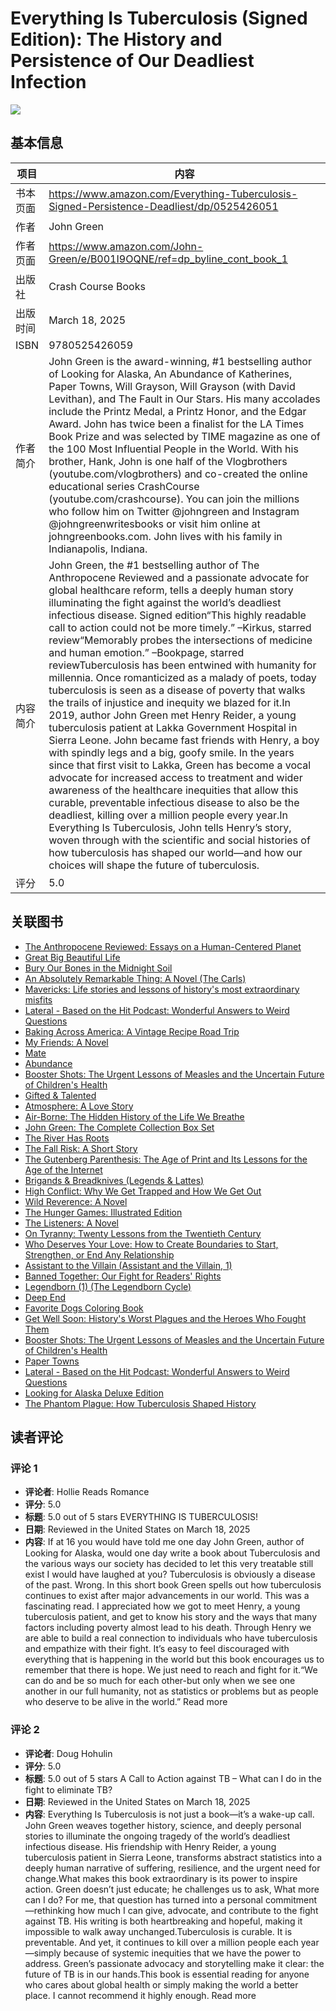# Everything Is Tuberculosis (Signed Edition): The History and Persistence of Our Deadliest Infection

![](https://m.media-amazon.com/images/I/81zWisfQWEL._SY522_.jpg)

## 基本信息

| 项目 | 内容 |
| --- | --- |
| 书本页面 | https://www.amazon.com/Everything-Tuberculosis-Signed-Persistence-Deadliest/dp/0525426051 |
| 作者 | John Green |
| 作者页面 | https://www.amazon.com/John-Green/e/B001I9OQNE/ref=dp_byline_cont_book_1 |
| 出版社 | Crash Course Books |
| 出版时间 | March 18, 2025 |
| ISBN | 9780525426059 |
| 作者简介 | John Green is the award-winning, #1 bestselling author of Looking for Alaska, An Abundance of Katherines, Paper Towns, Will Grayson, Will Grayson (with David Levithan), and The Fault in Our Stars. His many accolades include the Printz Medal, a Printz Honor, and the Edgar Award. John has twice been a finalist for the LA Times Book Prize and was selected by TIME magazine as one of the 100 Most Influential People in the World. With his brother, Hank, John is one half of the Vlogbrothers (youtube.com/vlogbrothers) and co-created the online educational series CrashCourse (youtube.com/crashcourse). You can join the millions who follow him on Twitter @johngreen and Instagram @johngreenwritesbooks or visit him online at johngreenbooks.com. John lives with his family in Indianapolis, Indiana. |
| 内容简介 | John Green, the #1 bestselling author of The Anthropocene Reviewed and a passionate advocate for global healthcare reform, tells a deeply human story illuminating the fight against the world’s deadliest infectious disease. Signed edition“This highly readable call to action could not be more timely.” –Kirkus, starred review“Mem­orably probes the intersections of medicine and human emotion.” –Bookpage, starred reviewTuberculosis has been entwined with hu­manity for millennia. Once romanticized as a malady of poets, today tuberculosis is seen as a disease of poverty that walks the trails of injustice and inequity we blazed for it.In 2019, author John Green met Henry Reider, a young tuberculosis patient at Lakka Government Hospital in Sierra Leone. John be­came fast friends with Henry, a boy with spindly legs and a big, goofy smile. In the years since that first visit to Lakka, Green has become a vocal advocate for increased access to treatment and wider awareness of the healthcare inequi­ties that allow this curable, preventable infec­tious disease to also be the deadliest, killing over a million people every year.In Everything Is Tuberculosis, John tells Henry’s story, woven through with the scientific and social histories of how tuberculosis has shaped our world—and how our choices will shape the future of tuberculosis. |
| 评分 | 5.0 |

## 关联图书

- [The Anthropocene Reviewed: Essays on a Human-Centered Planet](https://www.amazon.com/dp/0525555242/ref=mes-dp?_encoding=UTF8&pd_rd_w=wJswA&content-id=amzn1.sym.7d2923e8-7496-46a5-862d-8ef28e908025&pf_rd_p=7d2923e8-7496-46a5-862d-8ef28e908025&pf_rd_r=T4YMGCBTEMT73X7KH7DH&pd_rd_wg=RbZUp&pd_rd_r=4b3ab10c-7f27-43bd-af9b-477470b2be57)
- [Great Big Beautiful Life](https://www.amazon.com/dp/059344129X/ref=mes-dp?_encoding=UTF8&pd_rd_w=wJswA&content-id=amzn1.sym.7d2923e8-7496-46a5-862d-8ef28e908025&pf_rd_p=7d2923e8-7496-46a5-862d-8ef28e908025&pf_rd_r=T4YMGCBTEMT73X7KH7DH&pd_rd_wg=RbZUp&pd_rd_r=4b3ab10c-7f27-43bd-af9b-477470b2be57)
- [Bury Our Bones in the Midnight Soil](https://www.amazon.com/dp/1250320526/ref=mes-dp?_encoding=UTF8&pd_rd_w=wJswA&content-id=amzn1.sym.7d2923e8-7496-46a5-862d-8ef28e908025&pf_rd_p=7d2923e8-7496-46a5-862d-8ef28e908025&pf_rd_r=T4YMGCBTEMT73X7KH7DH&pd_rd_wg=RbZUp&pd_rd_r=4b3ab10c-7f27-43bd-af9b-477470b2be57)
- [An Absolutely Remarkable Thing: A Novel (The Carls)](https://www.amazon.com/dp/1524743461/ref=mes-dp?_encoding=UTF8&pd_rd_w=wJswA&content-id=amzn1.sym.7d2923e8-7496-46a5-862d-8ef28e908025&pf_rd_p=7d2923e8-7496-46a5-862d-8ef28e908025&pf_rd_r=T4YMGCBTEMT73X7KH7DH&pd_rd_wg=RbZUp&pd_rd_r=4b3ab10c-7f27-43bd-af9b-477470b2be57)
- [Mavericks: Life stories and lessons of history's most extraordinary misfits](https://www.amazon.com/dp/1786788985/ref=mes-dp?_encoding=UTF8&pd_rd_w=wJswA&content-id=amzn1.sym.7d2923e8-7496-46a5-862d-8ef28e908025&pf_rd_p=7d2923e8-7496-46a5-862d-8ef28e908025&pf_rd_r=T4YMGCBTEMT73X7KH7DH&pd_rd_wg=RbZUp&pd_rd_r=4b3ab10c-7f27-43bd-af9b-477470b2be57)
- [Lateral - Based on the Hit Podcast: Wonderful Answers to Weird Questions](https://www.amazon.com/dp/1454960248/ref=mes-dp?_encoding=UTF8&pd_rd_w=wJswA&content-id=amzn1.sym.7d2923e8-7496-46a5-862d-8ef28e908025&pf_rd_p=7d2923e8-7496-46a5-862d-8ef28e908025&pf_rd_r=T4YMGCBTEMT73X7KH7DH&pd_rd_wg=RbZUp&pd_rd_r=4b3ab10c-7f27-43bd-af9b-477470b2be57)
- [Baking Across America: A Vintage Recipe Road Trip](https://www.amazon.com/dp/0744097606/ref=mes-dp?_encoding=UTF8&pd_rd_w=wJswA&content-id=amzn1.sym.7d2923e8-7496-46a5-862d-8ef28e908025&pf_rd_p=7d2923e8-7496-46a5-862d-8ef28e908025&pf_rd_r=T4YMGCBTEMT73X7KH7DH&pd_rd_wg=RbZUp&pd_rd_r=4b3ab10c-7f27-43bd-af9b-477470b2be57)
- [My Friends: A Novel](https://www.amazon.com/dp/1982112824/ref=mes-dp?_encoding=UTF8&pd_rd_w=wJswA&content-id=amzn1.sym.7d2923e8-7496-46a5-862d-8ef28e908025&pf_rd_p=7d2923e8-7496-46a5-862d-8ef28e908025&pf_rd_r=T4YMGCBTEMT73X7KH7DH&pd_rd_wg=RbZUp&pd_rd_r=4b3ab10c-7f27-43bd-af9b-477470b2be57)
- [Mate](https://www.amazon.com/dp/0593952588/ref=mes-dp?_encoding=UTF8&pd_rd_w=wJswA&content-id=amzn1.sym.7d2923e8-7496-46a5-862d-8ef28e908025&pf_rd_p=7d2923e8-7496-46a5-862d-8ef28e908025&pf_rd_r=T4YMGCBTEMT73X7KH7DH&pd_rd_wg=RbZUp&pd_rd_r=4b3ab10c-7f27-43bd-af9b-477470b2be57)
- [Abundance](https://www.amazon.com/dp/1668023482/ref=mes-dp?_encoding=UTF8&pd_rd_w=wJswA&content-id=amzn1.sym.7d2923e8-7496-46a5-862d-8ef28e908025&pf_rd_p=7d2923e8-7496-46a5-862d-8ef28e908025&pf_rd_r=T4YMGCBTEMT73X7KH7DH&pd_rd_wg=RbZUp&pd_rd_r=4b3ab10c-7f27-43bd-af9b-477470b2be57)
- [Booster Shots: The Urgent Lessons of Measles and the Uncertain Future of Children's Health](https://www.amazon.com/dp/0593330862/ref=mes-dp?_encoding=UTF8&pd_rd_w=wJswA&content-id=amzn1.sym.7d2923e8-7496-46a5-862d-8ef28e908025&pf_rd_p=7d2923e8-7496-46a5-862d-8ef28e908025&pf_rd_r=T4YMGCBTEMT73X7KH7DH&pd_rd_wg=RbZUp&pd_rd_r=4b3ab10c-7f27-43bd-af9b-477470b2be57)
- [Gifted & Talented](https://www.amazon.com/dp/1250883407/ref=mes-dp?_encoding=UTF8&pd_rd_w=wJswA&content-id=amzn1.sym.7d2923e8-7496-46a5-862d-8ef28e908025&pf_rd_p=7d2923e8-7496-46a5-862d-8ef28e908025&pf_rd_r=T4YMGCBTEMT73X7KH7DH&pd_rd_wg=RbZUp&pd_rd_r=4b3ab10c-7f27-43bd-af9b-477470b2be57)
- [Atmosphere: A Love Story](https://www.amazon.com/dp/0593158717/ref=mes-dp?_encoding=UTF8&pd_rd_w=wJswA&content-id=amzn1.sym.7d2923e8-7496-46a5-862d-8ef28e908025&pf_rd_p=7d2923e8-7496-46a5-862d-8ef28e908025&pf_rd_r=T4YMGCBTEMT73X7KH7DH&pd_rd_wg=RbZUp&pd_rd_r=4b3ab10c-7f27-43bd-af9b-477470b2be57)
- [Air-Borne: The Hidden History of the Life We Breathe](https://www.amazon.com/dp/0593473590/ref=mes-dp?_encoding=UTF8&pd_rd_w=wJswA&content-id=amzn1.sym.7d2923e8-7496-46a5-862d-8ef28e908025&pf_rd_p=7d2923e8-7496-46a5-862d-8ef28e908025&pf_rd_r=T4YMGCBTEMT73X7KH7DH&pd_rd_wg=RbZUp&pd_rd_r=4b3ab10c-7f27-43bd-af9b-477470b2be57)
- [John Green: The Complete Collection Box Set](https://www.amazon.com/dp/0525555188/ref=mes-dp?_encoding=UTF8&pd_rd_w=wJswA&content-id=amzn1.sym.7d2923e8-7496-46a5-862d-8ef28e908025&pf_rd_p=7d2923e8-7496-46a5-862d-8ef28e908025&pf_rd_r=T4YMGCBTEMT73X7KH7DH&pd_rd_wg=RbZUp&pd_rd_r=4b3ab10c-7f27-43bd-af9b-477470b2be57)
- [The River Has Roots](https://www.amazon.com/dp/1250341086/ref=mes-dp?_encoding=UTF8&pd_rd_w=wJswA&content-id=amzn1.sym.7d2923e8-7496-46a5-862d-8ef28e908025&pf_rd_p=7d2923e8-7496-46a5-862d-8ef28e908025&pf_rd_r=T4YMGCBTEMT73X7KH7DH&pd_rd_wg=RbZUp&pd_rd_r=4b3ab10c-7f27-43bd-af9b-477470b2be57)
- [The Fall Risk: A Short Story](https://www.amazon.com/dp/130049574X/ref=mes-dp?_encoding=UTF8&pd_rd_w=wJswA&content-id=amzn1.sym.7d2923e8-7496-46a5-862d-8ef28e908025&pf_rd_p=7d2923e8-7496-46a5-862d-8ef28e908025&pf_rd_r=T4YMGCBTEMT73X7KH7DH&pd_rd_wg=RbZUp&pd_rd_r=4b3ab10c-7f27-43bd-af9b-477470b2be57)
- [The Gutenberg Parenthesis: The Age of Print and Its Lessons for the Age of the Internet](https://www.amazon.com/dp/B0CJ88WJZQ/ref=mes-dp?_encoding=UTF8&pd_rd_w=wJswA&content-id=amzn1.sym.7d2923e8-7496-46a5-862d-8ef28e908025&pf_rd_p=7d2923e8-7496-46a5-862d-8ef28e908025&pf_rd_r=T4YMGCBTEMT73X7KH7DH&pd_rd_wg=RbZUp&pd_rd_r=4b3ab10c-7f27-43bd-af9b-477470b2be57)
- [Brigands & Breadknives (Legends & Lattes)](https://www.amazon.com/dp/1250334888/ref=mes-dp?_encoding=UTF8&pd_rd_w=wJswA&content-id=amzn1.sym.7d2923e8-7496-46a5-862d-8ef28e908025&pf_rd_p=7d2923e8-7496-46a5-862d-8ef28e908025&pf_rd_r=T4YMGCBTEMT73X7KH7DH&pd_rd_wg=RbZUp&pd_rd_r=4b3ab10c-7f27-43bd-af9b-477470b2be57)
- [High Conflict: Why We Get Trapped and How We Get Out](https://www.amazon.com/dp/1982128577/ref=mes-dp?_encoding=UTF8&pd_rd_w=wJswA&content-id=amzn1.sym.7d2923e8-7496-46a5-862d-8ef28e908025&pf_rd_p=7d2923e8-7496-46a5-862d-8ef28e908025&pf_rd_r=T4YMGCBTEMT73X7KH7DH&pd_rd_wg=RbZUp&pd_rd_r=4b3ab10c-7f27-43bd-af9b-477470b2be57)
- [Wild Reverence: A Novel](https://www.amazon.com/dp/1250373352/ref=mes-dp?_encoding=UTF8&pd_rd_w=wJswA&content-id=amzn1.sym.7d2923e8-7496-46a5-862d-8ef28e908025&pf_rd_p=7d2923e8-7496-46a5-862d-8ef28e908025&pf_rd_r=T4YMGCBTEMT73X7KH7DH&pd_rd_wg=RbZUp&pd_rd_r=4b3ab10c-7f27-43bd-af9b-477470b2be57)
- [The Hunger Games: Illustrated Edition](https://www.amazon.com/dp/1339030608/ref=mes-dp?_encoding=UTF8&pd_rd_w=wJswA&content-id=amzn1.sym.7d2923e8-7496-46a5-862d-8ef28e908025&pf_rd_p=7d2923e8-7496-46a5-862d-8ef28e908025&pf_rd_r=T4YMGCBTEMT73X7KH7DH&pd_rd_wg=RbZUp&pd_rd_r=4b3ab10c-7f27-43bd-af9b-477470b2be57)
- [The Listeners: A Novel](https://www.amazon.com/dp/0593655508/ref=mes-dp?_encoding=UTF8&pd_rd_w=wJswA&content-id=amzn1.sym.7d2923e8-7496-46a5-862d-8ef28e908025&pf_rd_p=7d2923e8-7496-46a5-862d-8ef28e908025&pf_rd_r=T4YMGCBTEMT73X7KH7DH&pd_rd_wg=RbZUp&pd_rd_r=4b3ab10c-7f27-43bd-af9b-477470b2be57)
- [On Tyranny: Twenty Lessons from the Twentieth Century](https://www.amazon.com/dp/0804190119/ref=mes-dp?_encoding=UTF8&pd_rd_w=wJswA&content-id=amzn1.sym.7d2923e8-7496-46a5-862d-8ef28e908025&pf_rd_p=7d2923e8-7496-46a5-862d-8ef28e908025&pf_rd_r=T4YMGCBTEMT73X7KH7DH&pd_rd_wg=RbZUp&pd_rd_r=4b3ab10c-7f27-43bd-af9b-477470b2be57)
- [Who Deserves Your Love: How to Create Boundaries to Start, Strengthen, or End Any Relationship](https://www.amazon.com/dp/1668056488/ref=mes-dp?_encoding=UTF8&pd_rd_w=wJswA&content-id=amzn1.sym.7d2923e8-7496-46a5-862d-8ef28e908025&pf_rd_p=7d2923e8-7496-46a5-862d-8ef28e908025&pf_rd_r=T4YMGCBTEMT73X7KH7DH&pd_rd_wg=RbZUp&pd_rd_r=4b3ab10c-7f27-43bd-af9b-477470b2be57)
- [Assistant to the Villain (Assistant and the Villain, 1)](https://www.amazon.com/dp/1649375808/ref=mes-dp?_encoding=UTF8&pd_rd_w=wJswA&content-id=amzn1.sym.7d2923e8-7496-46a5-862d-8ef28e908025&pf_rd_p=7d2923e8-7496-46a5-862d-8ef28e908025&pf_rd_r=T4YMGCBTEMT73X7KH7DH&pd_rd_wg=RbZUp&pd_rd_r=4b3ab10c-7f27-43bd-af9b-477470b2be57)
- [Banned Together: Our Fight for Readers' Rights](https://www.amazon.com/dp/082345830X/ref=mes-dp?_encoding=UTF8&pd_rd_w=wJswA&content-id=amzn1.sym.7d2923e8-7496-46a5-862d-8ef28e908025&pf_rd_p=7d2923e8-7496-46a5-862d-8ef28e908025&pf_rd_r=T4YMGCBTEMT73X7KH7DH&pd_rd_wg=RbZUp&pd_rd_r=4b3ab10c-7f27-43bd-af9b-477470b2be57)
- [Legendborn (1) (The Legendborn Cycle)](https://www.amazon.com/dp/1534441611/ref=mes-dp?_encoding=UTF8&pd_rd_w=wJswA&content-id=amzn1.sym.7d2923e8-7496-46a5-862d-8ef28e908025&pf_rd_p=7d2923e8-7496-46a5-862d-8ef28e908025&pf_rd_r=T4YMGCBTEMT73X7KH7DH&pd_rd_wg=RbZUp&pd_rd_r=4b3ab10c-7f27-43bd-af9b-477470b2be57)
- [Deep End](https://www.amazon.com/dp/0593550447/ref=mes-dp?_encoding=UTF8&pd_rd_w=wJswA&content-id=amzn1.sym.7d2923e8-7496-46a5-862d-8ef28e908025&pf_rd_p=7d2923e8-7496-46a5-862d-8ef28e908025&pf_rd_r=T4YMGCBTEMT73X7KH7DH&pd_rd_wg=RbZUp&pd_rd_r=4b3ab10c-7f27-43bd-af9b-477470b2be57)
- [Favorite Dogs Coloring Book](https://www.amazon.com/Favorite-Dogs-Coloring-Soren-Robertson/dp/0486245527/ref=sims_dp_d_dex_reranking_model_v1_t1_d_sccl_4_1/135-9898258-2831463?pd_rd_w=1oc13&content-id=amzn1.sym.d95110a4-e921-4e5d-83f5-db6ab3273304&pf_rd_p=d95110a4-e921-4e5d-83f5-db6ab3273304&pf_rd_r=T4YMGCBTEMT73X7KH7DH&pd_rd_wg=RbZUp&pd_rd_r=4b3ab10c-7f27-43bd-af9b-477470b2be57&pd_rd_i=0486245527&psc=1)
- [Get Well Soon: History's Worst Plagues and the Heroes Who Fought Them](https://www.amazon.com/Get-Well-Soon-Historys-Plagues/dp/1627797467/ref=sims_dp_d_dex_reranking_model_v1_t1_d_sccl_4_2/135-9898258-2831463?pd_rd_w=1oc13&content-id=amzn1.sym.d95110a4-e921-4e5d-83f5-db6ab3273304&pf_rd_p=d95110a4-e921-4e5d-83f5-db6ab3273304&pf_rd_r=T4YMGCBTEMT73X7KH7DH&pd_rd_wg=RbZUp&pd_rd_r=4b3ab10c-7f27-43bd-af9b-477470b2be57&pd_rd_i=1627797467&psc=1)
- [Booster Shots: The Urgent Lessons of Measles and the Uncertain Future of Children's Health](https://www.amazon.com/Booster-Shots-Lessons-Uncertain-Childrens/dp/0593330862/ref=sims_dp_d_dex_reranking_model_v1_t1_d_sccl_4_3/135-9898258-2831463?pd_rd_w=1oc13&content-id=amzn1.sym.d95110a4-e921-4e5d-83f5-db6ab3273304&pf_rd_p=d95110a4-e921-4e5d-83f5-db6ab3273304&pf_rd_r=T4YMGCBTEMT73X7KH7DH&pd_rd_wg=RbZUp&pd_rd_r=4b3ab10c-7f27-43bd-af9b-477470b2be57&pd_rd_i=0593330862&psc=1)
- [Paper Towns](https://www.amazon.com/Paper-Towns-John-Green/dp/014241493X/ref=sims_dp_d_dex_reranking_model_v1_t1_d_sccl_4_4/135-9898258-2831463?pd_rd_w=1oc13&content-id=amzn1.sym.d95110a4-e921-4e5d-83f5-db6ab3273304&pf_rd_p=d95110a4-e921-4e5d-83f5-db6ab3273304&pf_rd_r=T4YMGCBTEMT73X7KH7DH&pd_rd_wg=RbZUp&pd_rd_r=4b3ab10c-7f27-43bd-af9b-477470b2be57&pd_rd_i=014241493X&psc=1)
- [Lateral - Based on the Hit Podcast: Wonderful Answers to Weird Questions](https://www.amazon.com/Lateral-Podcast-Wonderful-Answers-Questions/dp/1454960248/ref=sims_dp_d_dex_reranking_model_v1_t1_d_sccl_4_5/135-9898258-2831463?pd_rd_w=1oc13&content-id=amzn1.sym.d95110a4-e921-4e5d-83f5-db6ab3273304&pf_rd_p=d95110a4-e921-4e5d-83f5-db6ab3273304&pf_rd_r=T4YMGCBTEMT73X7KH7DH&pd_rd_wg=RbZUp&pd_rd_r=4b3ab10c-7f27-43bd-af9b-477470b2be57&pd_rd_i=1454960248&psc=1)
- [Looking for Alaska Deluxe Edition](https://www.amazon.com/Looking-Alaska-Special-10th-Anniversary/dp/052542802X/ref=sims_dp_d_dex_reranking_model_v1_t1_d_sccl_4_6/135-9898258-2831463?pd_rd_w=1oc13&content-id=amzn1.sym.d95110a4-e921-4e5d-83f5-db6ab3273304&pf_rd_p=d95110a4-e921-4e5d-83f5-db6ab3273304&pf_rd_r=T4YMGCBTEMT73X7KH7DH&pd_rd_wg=RbZUp&pd_rd_r=4b3ab10c-7f27-43bd-af9b-477470b2be57&pd_rd_i=052542802X&psc=1)
- [The Phantom Plague: How Tuberculosis Shaped History](https://www.amazon.com/Phantom-Plague-Tuberculosis-Shaped-History/dp/1541768469/ref=sims_dp_d_dex_reranking_model_v1_t1_d_sccl_4_7/135-9898258-2831463?pd_rd_w=1oc13&content-id=amzn1.sym.d95110a4-e921-4e5d-83f5-db6ab3273304&pf_rd_p=d95110a4-e921-4e5d-83f5-db6ab3273304&pf_rd_r=T4YMGCBTEMT73X7KH7DH&pd_rd_wg=RbZUp&pd_rd_r=4b3ab10c-7f27-43bd-af9b-477470b2be57&pd_rd_i=1541768469&psc=1)

## 读者评论

### 评论 1

- **评论者**: Hollie Reads Romance
- **评分**: 5.0
- **标题**: 5.0 out of 5 stars
EVERYTHING IS TUBERCULOSIS!
- **日期**: Reviewed in the United States on March 18, 2025
- **内容**: If at 16 you would have told me one day John Green, author of Looking for Alaska, would one day write a book about Tuberculosis and the various ways our society has decided to let this very treatable still exist I would have laughed at you? Tuberculosis is obviously a disease of the past. Wrong. In this short book Green spells out how tuberculosis continues to exist after major advancements in our world. This was a fascinating read. I appreciated how we got to meet Henry, a young tuberculosis patient, and get to know his story and the ways that many factors including poverty almost lead to his death. Through Henry we are able to build a real connection to individuals who have tuberculosis and empathize with their fight. It’s easy to feel discouraged with everything that is happening in the world but this book encourages us to remember that there is hope. We just need to reach and fight for it.“We can do and be so much for each other-but only when we see one another in our full humanity, not as statistics or problems but as people who deserve to be alive in the world.”
Read more

### 评论 2

- **评论者**: Doug Hohulin
- **评分**: 5.0
- **标题**: 5.0 out of 5 stars
A Call to Action against TB – What can I do in the fight to eliminate TB?
- **日期**: Reviewed in the United States on March 18, 2025
- **内容**: Everything Is Tuberculosis is not just a book—it’s a wake-up call. John Green weaves together history, science, and deeply personal stories to illuminate the ongoing tragedy of the world’s deadliest infectious disease. His friendship with Henry Reider, a young tuberculosis patient in Sierra Leone, transforms abstract statistics into a deeply human narrative of suffering, resilience, and the urgent need for change.What makes this book extraordinary is its power to inspire action. Green doesn’t just educate; he challenges us to ask, What more can I do? For me, that question has turned into a personal commitment—rethinking how much I can give, advocate, and contribute to the fight against TB. His writing is both heartbreaking and hopeful, making it impossible to walk away unchanged.Tuberculosis is curable. It is preventable. And yet, it continues to kill over a million people each year—simply because of systemic inequities that we have the power to address. Green’s passionate advocacy and storytelling make it clear: the future of TB is in our hands.This book is essential reading for anyone who cares about global health or simply making the world a better place. I cannot recommend it highly enough.
Read more
